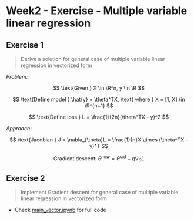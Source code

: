 # Week2 - Exercise - Multiple variable linear regression

## Exercise 1

> Derive a solution for general case of multiple variable linear regression in vectorized form

_Problem:_

$$
\text{Given } X \in \R^n, y \in \R
$$

$$
\text{Define model } \hat{y} = \theta^TX, \text{ where } X = [1, X] \in \R^{n+1}
$$

$$
\text{Define loss } L = \frac{1}{2n}(\theta^TX - y)^2
$$

_Approach:_

$$
\text{Jacobian } J = \nabla_{\theta}L = \frac{1}{n}X \times (\theta^TX - y)^T
$$

$$
\text{Gradient descent: } \theta^{new} = \theta^{old} - \eta \nabla_{\theta}L
$$

## Exercise 2

> Implement Gradient descent for general case of multiple variable linear regression in vectorized form

- Check [main_vector.ipynb](./main_vector.ipynb) for full code
